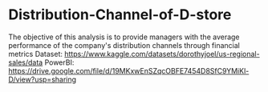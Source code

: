 # Distribution-Channel-of-D-store
The objective of this analysis is to provide managers with the average performance of the company's distribution channels through financial metrics
Dataset: https://www.kaggle.com/datasets/dorothyjoel/us-regional-sales/data
PowerBI: https://drive.google.com/file/d/19MKxwEnSZqcOBFE7454D8SfC9YMiKl-D/view?usp=sharing
